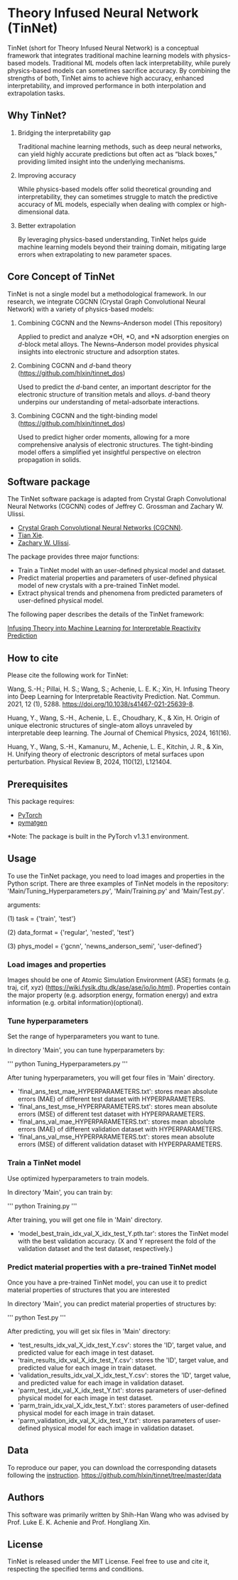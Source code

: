 # Theory Infused Neural Network (TinNet)

TinNet (short for Theory Infused Neural Network) is a conceptual framework that integrates traditional machine learning models with physics-based models. Traditional ML models often lack interpretability, while purely physics-based models can sometimes sacrifice accuracy. By combining the strengths of both, TinNet aims to achieve high accuracy, enhanced interpretability, and improved performance in both interpolation and extrapolation tasks.

## Why TinNet?

1. Bridging the interpretability gap

    Traditional machine learning methods, such as deep neural networks, can yield highly accurate predictions but often act as “black boxes,” providing limited insight into the underlying mechanisms.

2. Improving accuracy

    While physics-based models offer solid theoretical grounding and interpretability, they can sometimes struggle to match the predictive accuracy of ML models, especially when dealing with complex or high-dimensional data.

3. Better extrapolation

    By leveraging physics-based understanding, TinNet helps guide machine learning models beyond their training domain, mitigating large errors when extrapolating to new parameter spaces.

## Core Concept of TinNet

TinNet is not a single model but a methodological framework. In our research, we integrate CGCNN (Crystal Graph Convolutional Neural Network) with a variety of physics-based models:

1. Combining CGCNN and the Newns–Anderson model (This repository)

    Applied to predict and analyze *OH, *O, and *N adsorption energies on $d$-block metal alloys. The Newns–Anderson model provides physical insights into electronic structure and adsorption states.

2. Combining CGCNN and $d$-band theory (https://github.com/hlxin/tinnet_dos)

    Used to predict the $d$-band center, an important descriptor for the electronic structure of transition metals and alloys. $d$-band theory underpins our understanding of metal-adsorbate interactions.

3. Combining CGCNN and the tight-binding model (https://github.com/hlxin/tinnet_dos)

    Used to predict higher order moments, allowing for a more comprehensive analysis of electronic structures. The tight-binding model offers a simplified yet insightful perspective on electron propagation in solids.

## Software package

The TinNet software package is adapted from Crystal Graph Convolutional Neural Networks (CGCNN) codes of Jeffrey C. Grossman and Zachary W. Ulissi.
- [Crystal Graph Convolutional Neural Networks (CGCNN)](https://link.aps.org/doi/10.1103/PhysRevLett.120.145301).
- [Tian Xie](https://github.com/txie-93/cgcnn).
- [Zachary W. Ulissi](https://github.com/ulissigroup/cgcnn).

The package provides three major functions:

- Train a TinNet model with an user-defined physical model and dataset.
- Predict material properties and parameters of user-defined physical model of new crystals with a pre-trained TinNet model.
- Extract physical trends and phenomena from predicted parameters of user-defined physical model.

The following paper describes the details of the TinNet framework:

[Infusing Theory into Machine Learning for Interpretable Reactivity Prediction](https://www.nature.com/articles/s41467-021-25639-8)

## How to cite

Please cite the following work for TinNet:

Wang, S.-H.; Pillai, H. S.; Wang, S.; Achenie, L. E. K.; Xin, H. Infusing Theory into Deep Learning for Interpretable Reactivity Prediction. Nat. Commun. 2021, 12 (1), 5288. https://doi.org/10.1038/s41467-021-25639-8.

Huang, Y., Wang, S.-H., Achenie, L. E., Choudhary, K., & Xin, H. Origin of unique electronic structures of single-atom alloys unraveled by interpretable deep learning. The Journal of Chemical Physics, 2024, 161(16).

Huang, Y., Wang, S.-H., Kamanuru, M., Achenie, L. E., Kitchin, J. R., & Xin, H. Unifying theory of electronic descriptors of metal surfaces upon perturbation. Physical Review B, 2024, 110(12), L121404.

##  Prerequisites

This package requires:

- [PyTorch](http://pytorch.org)
- [pymatgen](http://pymatgen.org)

*Note: The package is built in the PyTorch v1.3.1 environment.

## Usage

To use the TinNet package, you need to load images and properties in the Python script.
There are three examples of TinNet models in the repository: 'Main/Tuning_Hyperparameters.py', 'Main/Training.py' and 'Main/Test.py'. 

arguments:

(1) task = {'train', 'test'}

(2) data_format = {'regular', 'nested', 'test'}

(3) phys_model = {'gcnn', 'newns_anderson_semi', 'user-defined'}

### Load images and properties

Images should be one of Atomic Simulation Environment (ASE) formats (e.g. traj, cif, xyz) (https://wiki.fysik.dtu.dk/ase/ase/io/io.html).
Properties contain the major property (e.g. adsorption energy, formation energy) and extra information (e.g. orbital information)(optional).

### Tune hyperparameters

Set the range of hyperparameters you want to tune.

In directory 'Main', you can tune hyperparameters by:

'''
python Tuning_Hyperparameters.py
'''

After tuning hyperparameters, you will get four files in 'Main' directory.

- 'final_ans_test_mae_HYPERPARAMETERS.txt': stores mean absolute errors (MAE) of different test dataset with HYPERPARAMETERS.
- 'final_ans_test_mse_HYPERPARAMETERS.txt': stores mean absolute errors (MSE) of different test dataset with HYPERPARAMETERS.
- 'final_ans_val_mae_HYPERPARAMETERS.txt': stores mean absolute errors (MAE) of different validation dataset with HYPERPARAMETERS.
- 'final_ans_val_mse_HYPERPARAMETERS.txt': stores mean absolute errors (MSE) of different validation dataset with HYPERPARAMETERS.

### Train a TinNet model

Use optimized hyperparameters to train models.

In directory 'Main', you can train by:

'''
python Training.py
'''

After training, you will get one file in 'Main' directory.
- 'model_best_train_idx_val_X_idx_test_Y.pth.tar': stores the TinNet model with the best validation accuracy. (X and Y represent the fold of the validation dataset and the test dataset, respectively.)

### Predict material properties with a pre-trained TinNet model

Once you have a pre-trained TinNet model, you can use it to predict material properties of structures that you are interested

In directory 'Main', you can predict material properties of structures by:

'''
python Test.py
'''

After predicting, you will get six files in 'Main' directory:

- 'test_results_idx_val_X_idx_test_Y.csv': stores the 'ID', target value, and predicted value for each image in test dataset.
- 'train_results_idx_val_X_idx_test_Y.csv': stores the 'ID', target value, and predicted value for each image in train dataset.
- 'validation_results_idx_val_X_idx_test_Y.csv': stores the 'ID', target value, and predicted value for each image in validation dataset.
- 'parm_test_idx_val_X_idx_test_Y.txt': stores parameters of user-defined physical model for each image in test dataset.
- 'parm_train_idx_val_X_idx_test_Y.txt': stores parameters of user-defined physical model for each image in train dataset.
- 'parm_validation_idx_val_X_idx_test_Y.txt': stores parameters of user-defined physical model for each image in validation dataset.

## Data

To reproduce our paper, you can download the corresponding datasets following the [instruction](https://github.com/hlxin/tinnet/tree/master/data).
https://github.com/hlxin/tinnet/tree/master/data

## Authors

This software was primarily written by Shih-Han Wang who was advised by Prof. Luke E. K. Achenie and Prof. Hongliang Xin.

## License

TinNet is released under the MIT License. Feel free to use and cite it, respecting the specified terms and conditions.
